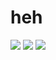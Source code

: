 # heh
![](https://64.media.tumblr.com/06e3127c652f27d3cf1ece9e1bb47a7f/03bd944b056fe23f-46/s1280x1920/3c64ca6322a99d0bc981a8c6f36f7ede12c5cf0e.pnj)
![](https://i.imghippo.com/files/4rfcr1725840722.png)
![](https://media.discordapp.net/attachments/1281461270457090089/1281935240511881216/image.png?ex=66dd86ba&is=66dc353a&hm=3a93440efc8fe6cd0990396a4ef35612f4ddae97ef4abdc91de4f3d680d55cab&=&format=webp&quality=lossless)
